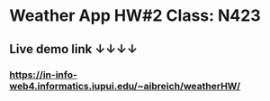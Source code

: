 # Weather App HW#2 Class: N423

## Live demo link ↓↓↓↓

### https://in-info-web4.informatics.iupui.edu/~aibreich/weatherHW/
